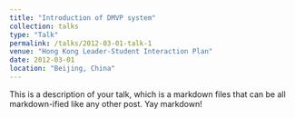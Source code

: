 ```yaml
---
title: "Introduction of DMVP system"
collection: talks
type: "Talk"
permalink: /talks/2012-03-01-talk-1
venue: "Hong Kong Leader-Student Interaction Plan"
date: 2012-03-01
location: "Beijing, China"
---
```


This is a description of your talk, which is a markdown files that can be all markdown-ified like any other post. Yay markdown!
